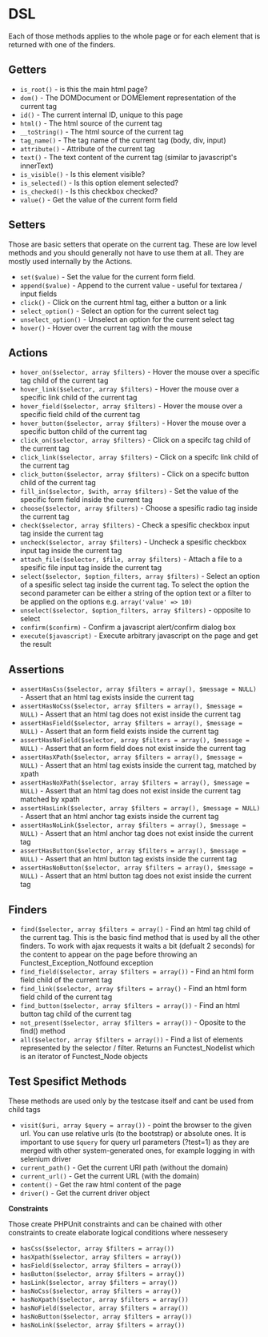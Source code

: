 DSL
===

Each of those methods applies to the whole page or for each element that is returned with one of the finders.


Getters
-------

* `is_root()` - is this the main html page? 
* `dom()` - The DOMDocument or DOMElement representation of the current tag
* `id()` - The current internal ID, unique to this page
* `html()` -  The html source of the current tag
* `__toString()` - The html source of the current tag
* `tag_name()`  - The tag name of the current tag (body, div, input)
* `attribute()` - Attribute of the current tag
* `text()` - The text content of the current tag (similar to javascript's innerText)
* `is_visible()` - Is this element visible?
* `is_selected()` - Is this option element selected?
* `is_checked()` - Is this checkbox checked?
* `value()` - Get the value of the current form field


Setters
-------

Those are basic setters that operate on the current tag. These are low level methods and you should generally not have to use them at all. They are mostly used internally by the Actions.
 
* `set($value)` - Set the value for the current form field. 
* `append($value)` - Append to the current value - useful for textarea / input fields
* `click()` - Click on the current html tag, either a button or a link
* `select_option()` - Select an option for the current select tag
* `unselect_option()` - Unselect an option for the current select tag
* `hover()` - Hover over the current tag with the mouse


Actions
-------

* `hover_on($selector, array $filters)` - Hover the mouse over a specific tag child of the current tag
* `hover_link($selector, array $filters)` - Hover the mouse over a specific link child of the current tag
* `hover_field($selector, array $filters)` - Hover the mouse over a specific field child of the current tag
* `hover_button($selector, array $filters)` - Hover the mouse over a specific button child of the current tag
* `click_on($selector, array $filters)` - Click on a specifc tag child of the current tag
* `click_link($selector, array $filters)` - Click on a specifc link child of the current tag
* `click_button($selector, array $filters)` - Click on a specifc button child of the current tag
* `fill_in($selector, $with, array $filters)` - Set the value of the specific form field inside the current tag
* `choose($selector, array $filters)` - Choose a spesific radio tag inside the current tag
* `check($selector, array $filters)` - Check a spesific checkbox input tag inside the current tag
* `uncheck($selector, array $filters)` - Uncheck a spesific checkbox input tag inside the current tag
* `attach_file($selector, $file, array $filters)` - Attach a file to a spesific file input tag inside the current tag
* `select($selector, $option_filters, array $filters)` - Select an option of a spesific select tag inside the current tag. To select the option the second parameter can be either a string of the option text or a filter to be applied on the options e.g. `array('value' => 10)`
* `unselect($selector, $option_filters, array $filters)` - opposite to select
* `confirm($confirm)` - Confirm a javascript alert/confirm dialog box
* `execute($javascript)` - Execute arbitrary javascript on the page and get the result

Assertions
----------

* `assertHasCss($selector, array $filters = array(), $message = NULL)` - Assert that an html tag exists inside the current tag
* `assertHasNoCss($selector, array $filters = array(), $message = NULL)` - Assert that an html tag does not exist inside the current tag
* `assertHasField($selector, array $filters = array(), $message = NULL)` - Assert that an form field exists inside the current tag
* `assertHasNoField($selector, array $filters = array(), $message = NULL)` - Assert that an form field does not exist inside the current tag
* `assertHasXPath($selector, array $filters = array(), $message = NULL)` - Assert that an html tag exists inside the current tag, matched by xpath
* `assertHasNoXPath($selector, array $filters = array(), $message = NULL)` - Assert that an html tag does not exist inside the current tag matched by xpath
* `assertHasLink($selector, array $filters = array(), $message = NULL)` - Assert that an html anchor tag exists inside the current tag
* `assertHasNoLink($selector, array $filters = array(), $message = NULL)` - Assert that an html anchor tag does not exist inside the current tag
* `assertHasButton($selector, array $filters = array(), $message = NULL)` - Assert that an html button tag exists inside the current tag
* `assertHasNoButton($selector, array $filters = array(), $message = NULL)` - Assert that an html button tag does not exist inside the current tag

Finders
-------

* `find($selector, array $filters = array()` - Find an html tag child of the current tag. This is the basic find method that is used by all the other finders. To work with ajax requests it waits a bit (defualt 2 seconds) for the content to appear on the page before throwing an Functest_Exception_Notfound exception
* `find_field($selector, array $filters = array())` - Find an html form field child of the current tag
* `find_link($selector, array $filters = array()` - Find an html form field child of the current tag
* `find_button($selector, array $filters = array())` - Find an html button tag child of the current tag
* `not_present($selector, array $filters = array())` - Oposite to the find() method
* `all($selector, array $filters = array())` - Find a list of elements represented by the selector / filter. Returns an Functest_Nodelist which is an iterator of Functest_Node objects


Test Spesifict Methods
----------------------

These methods are used only by the testcase itself and cant be used from child tags

* `visit($uri, array $query = array())` - point the browser to the given url. You can use relative urls (to the bootstrap) or absolute ones. It is important to use `$query` for query url parameters (?test=1) as they are merged with other system-generated ones, for example logging in with selenium driver
* `current_path()` - Get the current URI path (without the domain)
* `current_url()` - Get the current URL (with the domain)
* `content()` - Get the raw html content of the page
* `driver()` - Get the current driver object


__Constraints__

Those create PHPUnit constraints and can be chained with other constraints to create elaborate logical conditions where nessesery

* `hasCss($selector, array $filters = array())`
* `hasXpath($selector, array $filters = array())`
* `hasField($selector, array $filters = array())`
* `hasButton($selector, array $filters = array())`
* `hasLink($selector, array $filters = array())`
* `hasNoCss($selector, array $filters = array())`
* `hasNoXpath($selector, array $filters = array())`
* `hasNoField($selector, array $filters = array())`
* `hasNoButton($selector, array $filters = array())`
* `hasNoLink($selector, array $filters = array())`
